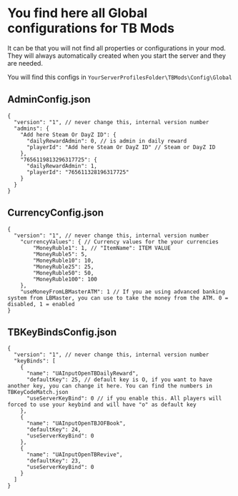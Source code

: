 # You find here all Global configurations for TB Mods

It can be that you will not find all properties or configurations in your mod. They will always automatically created when you start the server and they are needed.

You will find this configs in `YourServerProfilesFolder\TBMods\Config\Global`

## AdminConfig.json
````
{
  "version": "1", // never change this, internal version number
  "admins": {
    "Add here Steam Or DayZ ID": {
      "dailyRewardAdmin": 0, // is admin in daily reward
      "playerId": "Add here Steam Or DayZ ID" // Steam or DayZ ID
    },
    "7656119813296317725": {
      "dailyRewardAdmin": 1,
      "playerId": "765611328196317725"
    }
  }
}
````

## CurrencyConfig.json
````
{
  "version": "1", // never change this, internal version number
    "currencyValues": { // Currency values for the your currencies
        "MoneyRuble1": 1, // "ItemName": ITEM VALUE
        "MoneyRuble5": 5,
        "MoneyRuble10": 10,
        "MoneyRuble25": 25,
        "MoneyRuble50": 50,
        "MoneyRuble100": 100
    },
    "useMoneyFromLBMasterATM": 1 // If you ae using advanced banking system from LBMaster, you can use to take the money from the ATM. 0 = disabled, 1 = enabled
} 
````

## TBKeyBindsConfig.json
````
{
  "version": "1", // never change this, internal version number
  "keyBinds": [
    {
      "name": "UAInputOpenTBDailyReward",
      "defaultKey": 25, // default key is O, if you want to have another key, you can change it here. You can find the numbers in TBKeyCodeMatch.json
      "useServerKeyBind": 0 // if you enable this. All players will forced to use your keybind and will have "o" as default key
    },
    {
      "name": "UAInputOpenTBJOFBook",
      "defaultKey": 24,
      "useServerKeyBind": 0
    },
    {
      "name": "UAInputOpenTBRevive",
      "defaultKey": 23,
      "useServerKeyBind": 0
    }
  ]
}
````
